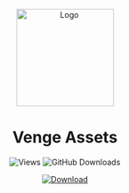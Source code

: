 <p align="center">
  <img src="https://iili.io/2HhxJyB.png" width="175" alt="Logo">
</p>

<h1 align="center">Venge Assets</h1>

<p align="center">
  <img alt="Views" src="https://komarev.com/ghpvc/?username=Venge-Assets&color=green&style=for-the-badge&label=VIEWS&abbreviated=true">
  <img alt="GitHub Downloads" src="https://img.shields.io/github/downloads/Moroxi/Venge-Assets/total.svg?style=for-the-badge">
</p>

<p align="center">
  <a href="https://github.com/Moroxi/Venge-Assets/releases/latest">
    <img alt="Download" src="https://img.shields.io/badge/Download-Latest-blue?style=for-the-badge">
  </a>
</p>

